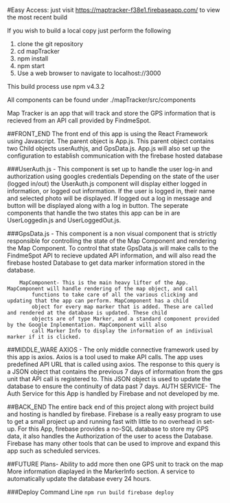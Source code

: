 #Easy Access: just visit https://maptracker-f38e1.firebaseapp.com/ to view the most recent build


If you wish to build a local copy just perform the following
1) clone the git repository 
2) cd mapTracker
3) npm install
4) npm start
5) Use a web browser to navigate to localhost://3000

This build process use npm v4.3.2

All components can be found under ./mapTracker/src/components

Map Tracker is an app that will track and store the GPS information that is recieved from an API call provided by FindmeSpot.

##FRONT_END
    The front end of this app is using the React Framework using Javascript. The parent object is App.js.
This parent object contains two Child objects userAuthjs, and GpsData.js. App.js will also set up the 
configuration to establish communication with the firebase hosted database

###UserAuth.js - This component is set up to handle the user log-in and authorization using googles credentials
    Depending on the state of the user (logged in/out) the UserAuth.js component will display either logged in
    information, or logged out information. If the user is logged in, their name and selected photo will be displayed.
    If logged out a log in message and button will be displayed along with a log in button. The seperate components that
    handle the two states this app can be in are UserLoggedin.js and UserLoggedOut.js.

###GpsData.js - This component is a non visual component that is strictly responsible for controlling the state of the Map Component
    and rendering the Map Component. To control that state GpsData.js will make calls to the FindmeSpot API to recieve updated 
    API information, and will also read the firebase hosted Database to get data marker information stored in the database.
        
        MapComponent- This is the main heavy lifter of the App. MapComponent will handle rendering of the map object, and call 
            functions to take care of all the various clicking and updating that the app can perform. MapComponent has a child
            object for every map marker that is added. These are called and rendered at the database is updated. These child 
            objects are of type Marker, and a standard component provided by the Google Inplementation. MapComponent will also 
            call Marker Info to display the information of an indiviual marker if it is clicked.

##MIDDLE_WARE
    AXIOS - The only middle connective framework used by this app is axios. Axios is a tool used to make API calls. The app uses 
    predefined API URL that is called using axios. The response to this query is a JSON object that contains the previous 7 days of 
    information from the gps unit that API call is registered to. This JSON object is used to update the database to ensure the 
    continuity of data past 7 days.
    AUTH SERVICE- The Auth Service for this App is handled by Firebase and not developed by me.

##BACK_END
    The entire back end of this project along with project build and hosting is handled by firebase. Firebase is a really easy
    program to use to get a small project up and running fast with little to no overhead in set-up. For this App, firebase provides a 
    no-SQL database to store my GPS data, it also handles the Authorization of the user to acess the Database. Firebase has
    many other tools that can be used to improve and expand this app such as scheduled services.

##FUTURE Plans-
    Ability to add more then one GPS unit to track on the map
    More information diaplayed in the MarkerInfo section.
    A service to automatically update the database every 24 hours.

###Deploy Command Line
    ```
    npm run build
    firebase deploy
    ```